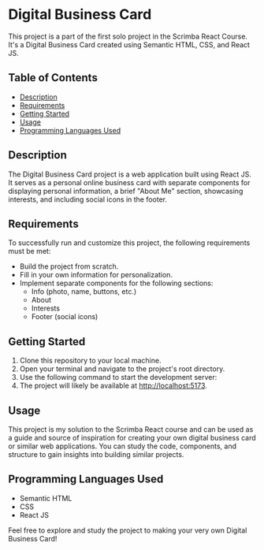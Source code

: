 # Digital Business Card

This project is a part of the first solo project in the Scrimba React Course. It's a Digital Business Card created using Semantic HTML, CSS, and React JS.

## Table of Contents
- [Description](#description)
- [Requirements](#requirements)
- [Getting Started](#getting-started)
- [Usage](#usage)
- [Programming Languages Used](#programming-languages-used)

## Description

The Digital Business Card project is a web application built using React JS. It serves as a personal online business card with separate components for displaying personal information, a brief "About Me" section, showcasing interests, and including social icons in the footer.

## Requirements

To successfully run and customize this project, the following requirements must be met:
- Build the project from scratch.
- Fill in your own information for personalization.
- Implement separate components for the following sections:
  - Info (photo, name, buttons, etc.)
  - About
  - Interests
  - Footer (social icons)

## Getting Started

1. Clone this repository to your local machine.
2. Open your terminal and navigate to the project's root directory.
3. Use the following command to start the development server:
4. The project will likely be available at [http://localhost:5173](http://localhost:5173).

## Usage

This project is my solution to the Scrimba React course and can be used as a guide and source of inspiration for creating your own digital business card or similar web applications. You can study the code, components, and structure to gain insights into building similar projects.

## Programming Languages Used

- Semantic HTML
- CSS
- React JS

Feel free to explore and study the project to making your very own Digital Business Card!
